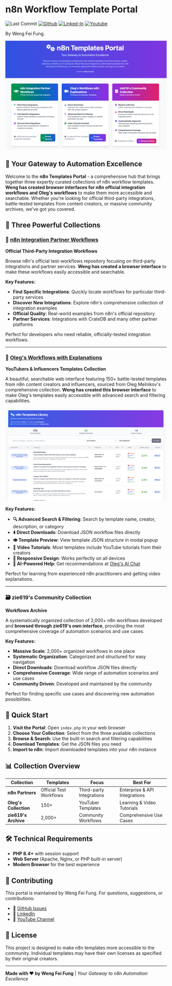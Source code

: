 # n8n Workflow Template Portal

![Last Commit](https://img.shields.io/github/last-commit/Siphon880gh/n8n-templates/main)
<a target="_blank" href="https://github.com/Siphon880gh" rel="nofollow"><img src="https://img.shields.io/badge/GitHub--blue?style=social&logo=GitHub" alt="Github" data-canonical-src="https://img.shields.io/badge/GitHub--blue?style=social&logo=GitHub" style="max-width:8.5ch;"></a>
<a target="_blank" href="https://www.linkedin.com/in/weng-fung/" rel="nofollow"><img src="https://img.shields.io/badge/LinkedIn-blue?style=flat&logo=linkedin&labelColor=blue" alt="Linked-In" data-canonical-src="https://img.shields.io/badge/LinkedIn-blue?style=flat&amp;logo=linkedin&amp;labelColor=blue" style="max-width:10ch;"></a>
<a target="_blank" href="https://www.youtube.com/@WayneTeachesCode/" rel="nofollow"><img src="https://img.shields.io/badge/Youtube-red?style=flat&logo=youtube&labelColor=red" alt="Youtube" data-canonical-src="https://img.shields.io/badge/Youtube-red?style=flat&amp;logo=youtube&amp;labelColor=red" style="max-width:10ch;"></a>

By Weng Fei Fung. 

![](docs/20250629010757.png)

## 🚀 Your Gateway to Automation Excellence

Welcome to the **n8n Templates Portal** - a comprehensive hub that brings together three expertly curated collections of n8n workflow templates. **Weng has created browser interfaces for n8n official integration workflows and Oleg's workflows** to make them more accessible and searchable. Whether you're looking for official third-party integrations, battle-tested templates from content creators, or massive community archives, we've got you covered.

## 🌟 Three Powerful Collections

### 🤝 [n8n Integration Partner Workflows](n8n-partners/)
**Official Third-Party Integration Workflows**

Browse n8n's official test-workflows repository focusing on third-party integrations and partner services. **Weng has created a browser interface** to make these workflows easily accessible and searchable.

**Key Features:**
- **Find Specific Integrations**: Quickly locate workflows for particular third-party services
- **Discover New Integrations**: Explore n8n's comprehensive collection of integration examples
- **Official Quality**: Real-world examples from n8n's official repository
- **Partner Services**: Integrations with CrateDB and many other partner platforms

Perfect for developers who need reliable, officially-tested integration workflows.

---

### 🎥 [Oleg's Workflows with Explanations](oleg-browser/)
**YouTubers & Influencers Templates Collection**

A beautiful, searchable web interface featuring 150+ battle-tested templates from n8n content creators and influencers, sourced from Oleg Melnikov's comprehensive collection. **Weng has created this browser interface** to make Oleg's templates easily accessible with advanced search and filtering capabilities.

![](oleg-browser/docs/20250625080429.png)

**Key Features:**
- **🔍 Advanced Search & Filtering**: Search by template name, creator, description, or category
- **⬇️ Direct Downloads**: Download JSON workflow files directly
- **👁️ Template Preview**: View template JSON structure in modal popup
- **🎥 Video Tutorials**: Most templates include YouTube tutorials from their creators
- **📱 Responsive Design**: Works perfectly on all devices
- **🤖 AI-Powered Help**: Get recommendations at [Oleg's AI Chat](https://olegfuns.app.n8n.cloud/webhook/cda21b26-b940-4b60-8afa-fd7b8281a96b/chat)

Perfect for learning from experienced n8n practitioners and getting video explanations.

---

### 🗃️ zie619's Community Collection
**Workflows Archive**

A systematically organized collection of 2,000+ n8n workflows developed and **browsed through zie619's own interface**, providing the most comprehensive coverage of automation scenarios and use cases.

**Key Features:**
- **Massive Scale**: 2,000+ organized workflows in one place
- **Systematic Organization**: Categorized and structured for easy navigation
- **Direct Downloads**: Download workflow JSON files directly
- **Comprehensive Coverage**: Wide range of automation scenarios and use cases
- **Community Driven**: Developed and maintained by the community

Perfect for finding specific use cases and discovering new automation possibilities.

## 🎯 Quick Start

1. **Visit the Portal**: Open `index.php` in your web browser
2. **Choose Your Collection**: Select from the three available collections
3. **Browse & Search**: Use the built-in search and filtering capabilities
4. **Download Templates**: Get the JSON files you need
5. **Import to n8n**: Import downloaded templates into your n8n instance

## 📊 Collection Overview

| Collection | Templates | Focus | Best For |
|------------|-----------|-------|----------|
| **n8n Partners** | Official Test Workflows | Third-party Integrations | Enterprise & API Integrations |
| **Oleg's Collection** | 150+ | YouTuber Templates | Learning & Video Tutorials |
| **zie619's Archive** | 2,000+ | Community Workflows | Comprehensive Use Cases |

## 🛠️ Technical Requirements

- **PHP 8.4+** with session support
- **Web Server** (Apache, Nginx, or PHP built-in server)
- **Modern Browser** for the best experience

## 🤝 Contributing

This portal is maintained by Weng Fei Fung. For questions, suggestions, or contributions:
- 🐙 [GitHub Issues](https://github.com/Siphon880gh/n8n-templates/issues)
- 💼 [LinkedIn](https://www.linkedin.com/in/weng-fung/)
- 🎥 [YouTube Channel](https://www.youtube.com/@WayneTeachesCode/)

## 📄 License

This project is designed to make n8n templates more accessible to the community. Individual templates may have their own licenses as specified by their original creators.

---

**Made with ❤️ by Weng Fei Fung** | *Your Gateway to n8n Automation Excellence*